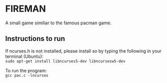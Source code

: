 # FIREMAN
A small game similiar to the famous pacman game. 

## Instructions to run
If ncurses.h is not installed, please install so by typing the following in your terminal (Ubuntu):  
```sudo apt-get install libncurses5-dev libncursesw5-dev```

To run the program:  
```gcc pac.c -lncurses```
